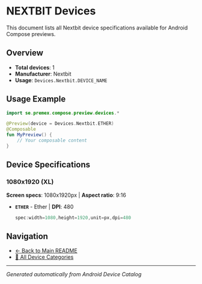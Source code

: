# NEXTBIT Devices

This document lists all Nextbit device specifications available for Android Compose previews.

## Overview

- **Total devices**: 1
- **Manufacturer**: Nextbit
- **Usage**: `Devices.Nextbit.DEVICE_NAME`

## Usage Example

```kotlin
import se.premex.compose.preview.devices.*

@Preview(device = Devices.Nextbit.ETHER)
@Composable
fun MyPreview() {
    // Your composable content
}
```

## Device Specifications

### 1080x1920 (XL)

**Screen specs**: 1080x1920px | **Aspect ratio**: 9:16

- **`ETHER`** - Ether | **DPI**: 480
  ```kotlin
  spec:width=1080,height=1920,unit=px,dpi=480
  ```

## Navigation

- [← Back to Main README](../../README.md)
- [📱 All Device Categories](../README.md)

---
*Generated automatically from Android Device Catalog*
